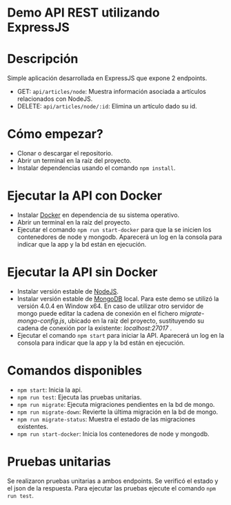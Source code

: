 # Demo API REST utilizando ExpressJS

# Descripción
Simple aplicación desarrollada en ExpressJS que expone 2 endpoints.
- GET: `api/articles/node`: Muestra información asociada a artículos relacionados con NodeJS.
- DELETE: `api/articles/node/:id`: Elimina un artículo dado su id.

# Cómo empezar?
- Clonar o descargar el repositorio.
- Abrir un terminal en la raíz del proyecto.
- Instalar dependencias usando el comando `npm install`.

# Ejecutar la API con Docker
- Instalar [Docker](https://docs.docker.com/compose/install/) en dependencia de su sistema operativo.
- Abrir un terminal en la raíz del proyecto.
- Ejecutar el comando `npm run start-docker` para que la se inicien los contenedores de node y mongodb. Aparecerá un log en la consola para indicar que la app y la bd están en ejecución.

# Ejecutar la API sin Docker
- Instalar versión estable de [NodeJS](https://nodejs.org/es/download/).
- Instalar versión estable de [MongoDB](https://www.mongodb.com/download-center/community) local. Para este demo se utilizó la versión 4.0.4 en Window x64. En caso de utilizar otro servidor de mongo puede editar la cadena de conexión en el fichero _migrate-mongo-config.js_, ubicado en la raíz del proyecto, sustituyendo su cadena de conexión por la existente: _localhost:27017_ .
- Ejecutar el comando `npm start` para iniciar la API. Aparecerá un log en la consola para indicar que la app y la bd están en ejecución.

# Comandos disponibles
- `npm start`: Inicia la api.
- `npm run test`: Ejecuta las pruebas unitarias.
- `npm run migrate`: Ejecuta migraciones pendientes en la bd de mongo.
- `npm run migrate-down`: Revierte la última migración en la bd de mongo.
- `npm run migrate-status`: Muestra el estado de las migraciones existentes.
- `npm run start-docker`: Inicia los contenedores de node y mongodb.

# Pruebas unitarias
Se realizaron pruebas unitarias a ambos endpoints. Se verificó el estado y el json de la respuesta.
Para ejecutar las pruebas ejecute el comando `npm run test`.